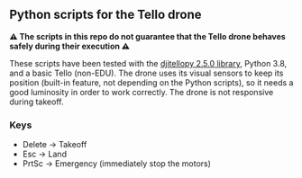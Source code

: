 ## Python scripts for the Tello drone

**⚠️ The scripts in this repo do not guarantee that the Tello drone behaves safely during their execution ⚠️**

These scripts have been tested with the [djitellopy 2.5.0 library](https://github.com/damiafuentes/DJITelloPy),
Python 3.8, and a basic Tello (non-EDU). The drone uses its visual sensors to keep its position (built-in feature,
not depending on the Python scripts), so it needs a good luminosity in order to work correctly. The drone is not responsive during takeoff.

### Keys
 - Delete -> Takeoff
 - Esc -> Land
 - PrtSc -> Emergency (immediately stop the motors)
